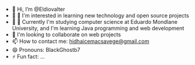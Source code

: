 - 👋 Hi, I’m @Eldiovalter
- 👀 👀 I'm interested in learning new technology and open source projects
- 🌱 🌱 Currently
I'm studying computer science
at Eduardo Mondlane University, and I'm learning Java programming and web development
- 💞️ I'm looking to collaborate on web projects
-  📫 How to contact me: hidhaicemacsavege@gmail.com
- 😄 Pronouns: BlackGhostb7
- ⚡ Fun fact: ...

<!---
Eldiovalter/Eldiovalter is a ✨ special ✨ repository because its `README.md` (this file) appears on your GitHub profile.
You can click the Preview link to take a look at your changes.
--->
